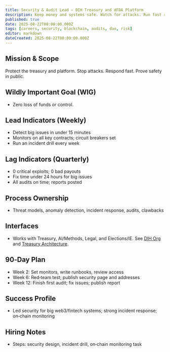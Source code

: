 ```yaml
---
title: Security & Audit Lead — DIH Treasury and dFDA Platform
description: Keep money and systems safe. Watch for attacks. Run fast response and audits.
published: true
date: 2025-08-22T00:00:00.000Z
tags: [careers, security, blockchain, audits, dao, risk]
editor: markdown
dateCreated: 2025-08-22T00:00:00.000Z
---
```


## Mission & Scope

Protect the treasury and platform. Stop attacks. Respond fast. Prove safety in public.

## Wildly Important Goal (WIG)

- Zero loss of funds or control.

## Lead Indicators (Weekly)

- Detect big issues in under 15 minutes
- Monitors on all key contracts; circuit breakers set
- Run an incident drill every week

## Lag Indicators (Quarterly)

- 0 critical exploits; 0 bad payouts
- Fix time under 24 hours for big issues
- All audits on time; reports posted

## Process Ownership

- Threat models, anomaly detection, incident response, audits, clawbacks

## Interfaces

- Works with Treasury, AI/Methods, Legal, and Elections/IE. See [DIH Org](../strategy/1-percent-treaty/dih-org-structure.md) and [Treasury Architecture](../features/treasury/dih-treasury-architecture.md).

## 90‑Day Plan

- Week 2: Set monitors, write runbooks, review access
- Week 6: Red‑team test; publish security page and addresses
- Week 12: Finish first audit; fix issues; publish report

## Success Profile

- Led security for big web3/fintech systems; strong incident response; on‑chain monitoring

## Hiring Notes

- Steps: security design, incident drill, on‑chain monitoring task
